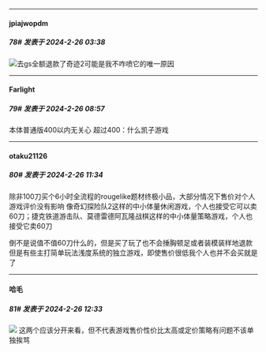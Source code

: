 ﻿
*****

####  jpiajwopdm  
##### 78#       发表于 2024-2-26 03:38

<img src="https://static.saraba1st.com/image/smiley/face2017/067.png" referrerpolicy="no-referrer">去gs全额退款了奇迹2可能是我不咋喷它的唯一原因


*****

####  Farlight  
##### 79#       发表于 2024-2-26 08:57

本体普通版400以内无关心
超过400：什么凯子游戏


*****

####  otaku21126  
##### 80#       发表于 2024-2-26 11:34

除非100刀买个6小时全流程的rougelike题材终极小品，大部分情况下售价对个人游戏评价没有影响
像奇幻探险队2这样的中小体量休闲游戏，个人也接受它可以卖60刀；捷克铁道游击队、莫德雷德阿瓦隆战棋这样的中小体量策略游戏，个人也接受它卖60刀

倒不是说值不值60刀什么的，但是买了玩了也不会捶胸顿足或者装模装样地退款
但是有些主打简单玩法浅度系统的独立游戏，即使售价很低我个人也并不会买就是了


*****

####  哈毛  
##### 81#       发表于 2024-2-26 12:33

<img src="https://static.saraba1st.com/image/smiley/face2017/067.png" referrerpolicy="no-referrer"> 这两个应该分开来看，但不代表游戏售价性价比太高或定价策略有问题不该单独挨骂

